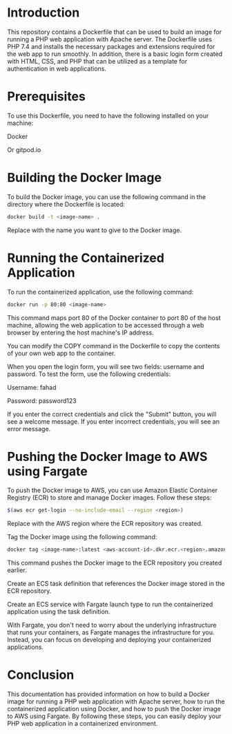 # Introduction

This repository contains a Dockerfile that can be used to build an image for running a PHP web application with Apache server. The Dockerfile uses PHP 7.4 and installs the necessary packages and extensions required for the web app to run smoothly. In addition, there is a basic login form created with HTML, CSS, and PHP that can be utilized as a template for authentication in web applications.

# Prerequisites

To use this Dockerfile, you need to have the following installed on your machine:

Docker

Or
gitpod.io


# Building the Docker Image

To build the Docker image, you can use the following command in the directory where the Dockerfile is located:

```bash
docker build -t <image-name> .
````
Replace <image-name> with the name you want to give to the Docker image.


# Running the Containerized Application

To run the containerized application, use the following command:

```bash
docker run -p 80:80 <image-name>
```
This command maps port 80 of the Docker container to port 80 of the host machine, allowing the web application to be accessed through a web browser by entering the host machine's IP address.

You can modify the COPY command in the Dockerfile to copy the contents of your own web app to the container.


When you open the login form, you will see two fields: username and password. To test the form, use the following credentials:

Username: fahad

Password: password123

If you enter the correct credentials and click the "Submit" button, you will see a welcome message. If you enter incorrect credentials, you will see an error message.

# Pushing the Docker Image to AWS using Fargate

To push the Docker image to AWS, you can use Amazon Elastic Container Registry (ECR) to store and manage Docker images. Follow these steps:

```bash
$(aws ecr get-login --no-include-email --region <region>)
```
Replace <region> with the AWS region where the ECR repository was created.

Tag the Docker image using the following command:

```bash
docker tag <image-name>:latest <aws-account-id>.dkr.ecr.<region>.amazonaws.com/<repository-name>:latest
```
This command pushes the Docker image to the ECR repository you created earlier.

Create an ECS task definition that references the Docker image stored in the ECR repository.

Create an ECS service with Fargate launch type to run the containerized application using the task definition.

With Fargate, you don't need to worry about the underlying infrastructure that runs your containers, as Fargate manages the infrastructure for you. Instead, you can focus on developing and deploying your containerized applications.

# Conclusion

This documentation has provided information on how to build a Docker image for running a PHP web application with Apache server, how to run the containerized application using Docker, and how to push the Docker image to AWS using Fargate. By following these steps, you can easily deploy your PHP web application in a containerized environment.
